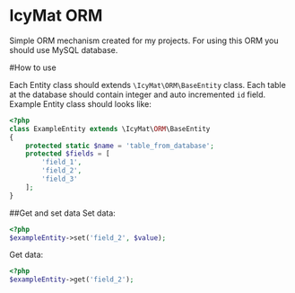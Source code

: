 IcyMat ORM
========================

Simple ORM mechanism created for my projects. For using this ORM you should use MySQL database.

#How to use

Each Entity class should extends `\IcyMat\ORM\BaseEntity` class. Each table at the database should contain integer and auto incremented `id` field. Example Entity class should looks like:

```php
<?php
class ExampleEntity extends \IcyMat\ORM\BaseEntity
{
    protected static $name = 'table_from_database';
    protected $fields = [
        'field_1',
        'field_2',
        'field_3'
    ];
}
```

##Get and set data
Set data:
```php
<?php
$exampleEntity->set('field_2', $value);
```

Get data:
```php
<?php
$exampleEntity->get('field_2');
```
